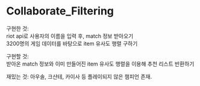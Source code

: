 # Collaborate_Filtering

구현한 것: </br>
riot api로 사용자의 이름을 입력 후, match 정보 받아오기 </br>
3200명의 게임 데이터를 바탕으로 item 유사도 행렬 구하기 </br>

구현할 것: </br>
받아온 match 정보와 이미 만들어진 item 유사도 행렬을 이용해 추천 리스트 반환하기

재밌는 것:
아우솔, 크샨테, 카이사 등 플레이되지 않은 챔피언 존재.
